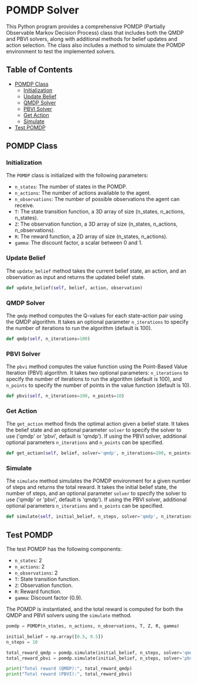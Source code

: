 # POMDP Solver

This Python program provides a comprehensive POMDP (Partially Observable Markov Decision Process) class that includes both the QMDP and PBVI solvers, along with additional methods for belief updates and action selection. The class also includes a method to simulate the POMDP environment to test the implemented solvers.

## Table of Contents

- [POMDP Class](#pomdp-class)
  - [Initialization](#initialization)
  - [Update Belief](#update-belief)
  - [QMDP Solver](#qmdp-solver)
  - [PBVI Solver](#pbvi-solver)
  - [Get Action](#get-action)
  - [Simulate](#simulate)
- [Test POMDP](#test-pomdp)

## POMDP Class

### Initialization

The `POMDP` class is initialized with the following parameters:

- `n_states`: The number of states in the POMDP.
- `n_actions`: The number of actions available to the agent.
- `n_observations`: The number of possible observations the agent can receive.
- `T`: The state transition function, a 3D array of size (n_states, n_actions, n_states).
- `Z`: The observation function, a 3D array of size (n_states, n_actions, n_observations).
- `R`: The reward function, a 2D array of size (n_states, n_actions).
- `gamma`: The discount factor, a scalar between 0 and 1.

### Update Belief

The `update_belief` method takes the current belief state, an action, and an observation as input and returns the updated belief state.

```python
def update_belief(self, belief, action, observation)
```

### QMDP Solver

The `qmdp` method computes the Q-values for each state-action pair using the QMDP algorithm. It takes an optional parameter `n_iterations` to specify the number of iterations to run the algorithm (default is 100).

```python
def qmdp(self, n_iterations=100)
```

### PBVI Solver

The `pbvi` method computes the value function using the Point-Based Value Iteration (PBVI) algorithm. It takes two optional parameters: `n_iterations` to specify the number of iterations to run the algorithm (default is 100), and `n_points` to specify the number of points in the value function (default is 10).

```python
def pbvi(self, n_iterations=100, n_points=10)
```

### Get Action

The `get_action` method finds the optimal action given a belief state. It takes the belief state and an optional parameter `solver` to specify the solver to use ('qmdp' or 'pbvi', default is 'qmdp'). If using the PBVI solver, additional optional parameters `n_iterations` and `n_points` can be specified.

```python
def get_action(self, belief, solver='qmdp', n_iterations=100, n_points=10)
```

### Simulate

The `simulate` method simulates the POMDP environment for a given number of steps and returns the total reward. It takes the initial belief state, the number of steps, and an optional parameter `solver` to specify the solver to use ('qmdp' or 'pbvi', default is 'qmdp'). If using the PBVI solver, additional optional parameters `n_iterations` and `n_points` can be specified.

```python
def simulate(self, initial_belief, n_steps, solver='qmdp', n_iterations=100, n_points=10)
```

## Test POMDP

The test POMDP has the following components:

- `n_states`: 2
- `n_actions`: 2
- `n_observations`: 2
- `T`: State transition function.
- `Z`: Observation function.
- `R`: Reward function.
- `gamma`: Discount factor (0.9).

The POMDP is instantiated, and the total reward is computed for both the QMDP and PBVI solvers using the `simulate` method.

```python
pomdp = POMDP(n_states, n_actions, n_observations, T, Z, R, gamma)

initial_belief = np.array([0.5, 0.5])
n_steps = 10

total_reward_qmdp = pomdp.simulate(initial_belief, n_steps, solver='qmdp')
total_reward_pbvi = pomdp.simulate(initial_belief, n_steps, solver='pbvi')

print("Total reward (QMDP):", total_reward_qmdp)
print("Total reward (PBVI):", total_reward_pbvi)
```